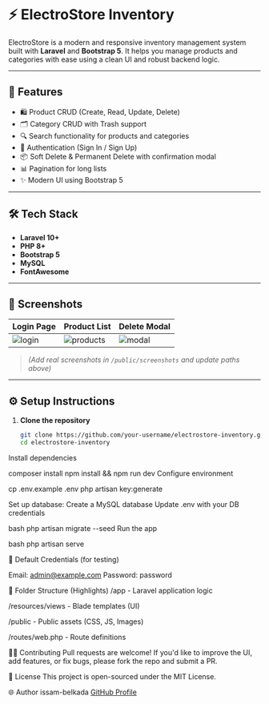 # ⚡ ElectroStore Inventory

ElectroStore is a modern and responsive inventory management system built with **Laravel** and **Bootstrap 5**. It helps you manage products and categories with ease using a clean UI and robust backend logic.

---

## 🚀 Features

- 🛍️ Product CRUD (Create, Read, Update, Delete)
- 🗂️ Category CRUD with Trash support
- 🔍 Search functionality for products and categories
- 🔐 Authentication (Sign In / Sign Up)
- 📦 Soft Delete & Permanent Delete with confirmation modal
- 📊 Pagination for long lists
- ✨ Modern UI using Bootstrap 5

---

## 🛠️ Tech Stack

- **Laravel 10+**
- **PHP 8+**
- **Bootstrap 5**
- **MySQL**
- **FontAwesome**

---

## 📸 Screenshots

| Login Page | Product List | Delete Modal |
|------------|--------------|--------------|
| ![login](public/screenshots/login.png) | ![products](public/screenshots/products.png) | ![modal](public/screenshots/delete-modal.png) |

> *(Add real screenshots in `/public/screenshots` and update paths above)*

---

## ⚙️ Setup Instructions

1. **Clone the repository**
   ```bash
   git clone https://github.com/your-username/electrostore-inventory.git
   cd electrostore-inventory
Install dependencies

composer install
npm install && npm run dev
Configure environment

cp .env.example .env
php artisan key:generate

Set up database:
Create a MySQL database
Update .env with your DB credentials

bash
php artisan migrate --seed
Run the app

bash
php artisan serve

🔐 Default Credentials (for testing)

Email: admin@example.com
Password: password


📁 Folder Structure (Highlights)
/app - Laravel application logic

/resources/views - Blade templates (UI)

/public - Public assets (CSS, JS, Images)

/routes/web.php - Route definitions



🙋‍♂️ Contributing
Pull requests are welcome! If you'd like to improve the UI, add features, or fix bugs, please fork the repo and submit a PR.


📄 License
This project is open-sourced under the MIT License.

🌐 Author
issam-belkada
[GitHub Profile](https://github.com/issam-belkada)
